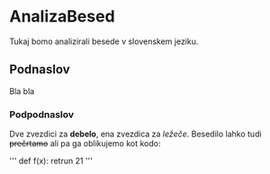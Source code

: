 # AnalizaBesed
Tukaj bomo analizirali besede v slovenskem jeziku.

## Podnaslov

Bla bla

### Podpodnaslov

Dve zvezdici za **debelo**, ena zvezdica za *ležeče*. Besedilo lahko tudi ~~prečrtamo~~ ali pa ga oblikujemo kot kodo:

'''
def f(x):
    retrun 21
'''